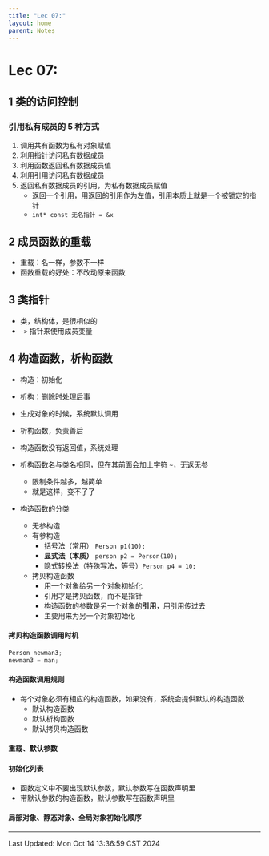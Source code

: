 ```yaml
---
title: "Lec 07:"
layout: home
parent: Notes
---
```


# Lec 07: 

## 1 类的访问控制

### 引用私有成员的 5 种方式

1. 调用共有函数为私有对象赋值
2. 利用指针访问私有数据成员
3. 利用函数返回私有数据成员值
4. 利用引用访问私有数据成员
5. 返回私有数据成员的引用，为私有数据成员赋值
	- 返回一个引用，用返回的引用作为左值，引用本质上就是一个被锁定的指针
	- `int* const 无名指针 = &x`

## 2 成员函数的重载

- 重载：名一样，参数不一样
- 函数重载的好处：不改动原来函数

## 3 类指针

- 类，结构体，是很相似的
- `->` 指针来使用成员变量

## 4 构造函数，析构函数

- 构造：初始化
- 析构：删除时处理后事

- 生成对象的时候，系统默认调用
- 析构函数，负责善后
- 构造函数没有返回值，系统处理
- 析构函数名与类名相同，但在其前面会加上字符 `~`，无返无参
	- 限制条件越多，越简单
	- 就是这样，变不了了

- 构造函数的分类
	- 无参构造
	- 有参构造
		- 括号法（常用） `Person p1(10);`
		- **显式法（本质）**  `person p2 = Person(10);`
		- 隐式转换法（特殊写法，等号）`Person p4 = 10;`
	- 拷贝构造函数
		- 用一个对象给另一个对象初始化
		- 引用才是拷贝函数，而不是指针
		- 构造函数的参数是另一个对象的**引用**，用引用传过去
		- 主要用来为另一个对象初始化

#### 拷贝构造函数调用时机

```cpp
Person newman3;
newman3 = man;
```

#### 构造函数调用规则

- 每个对象必须有相应的构造函数，如果没有，系统会提供默认的构造函数
	- 默认构造函数
	- 默认析构函数
	- 默认拷贝构造函数

#### 重载、默认参数

#### 初始化列表

- 函数定义中不要出现默认参数，默认参数写在函数声明里
- 带默认参数的构造函数，默认参数写在函数声明里

#### 局部对象、静态对象、全局对象初始化顺序

---

Last Updated: Mon Oct 14 13:36:59 CST 2024
